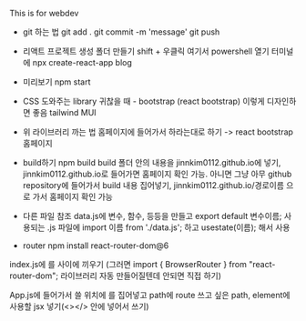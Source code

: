 This is for webdev

- git 하는 법
git add .
git commit -m 'message'
git push

- 리액트 프로젝트 생성
폴더 만들기
shift + 우클릭 여기서 powershell 열기
터미널에 npx create-react-app blog

- 미리보기
npm start

- CSS 도와주는 library
귀찮을 때 - bootstrap (react bootstrap)
이렇게 디자인하면 좋음 tailwind MUI

- 위 라이브러리 까는 법
홈페이지에 들어가서 하라는대로 하기 -> react bootstrap 홈페이지

- build하기
npm build
build 폴더 안의 내용을 jinnkim0112.github.io에 넣기, jinnkim0112.github.io로 들어가면 홈페이지 확인 가능.
아니면 그냥 아무 github repository에 들어가서 build 내용 집어넣기, jinnkim0112.github.io/경로이름 으로 가서 홈페이지 확인 가능

- 다른 파일 참조
data.js에 변수, 함수, 등등을 만들고 export default 변수이름;
사용되는 .js 파일에 import 이름 from './data.js'; 하고 usestate(이름); 해서 사용

- router
npm install react-router-dom@6

index.js에 <Apps/>를 <BrowserRouter><BrowserRouter/> 사이에 끼우기
(그러면 import { BrowserRouter } from "react-router-dom"; 라이브러리 자동 만들어질텐데 안되면 직접 하기)

App.js에 들어가서 쓸 위치에 <Routes><Route path='/' element={}/></Routes>를 집어넣고 path에 route 쓰고 싶은 path, element에 사용할 jsx 넣기(<></> 안에 넣어서 쓰기)